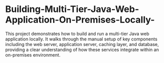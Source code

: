 # Building-Multi-Tier-Java-Web-Application-On-Premises-Locally-
This project demonstrates how to build and run a multi-tier Java web application locally.   It walks through the manual setup of key components including the web server, application server, caching layer, and database, providing a clear understanding of how these services integrate within an on-premises environment.

